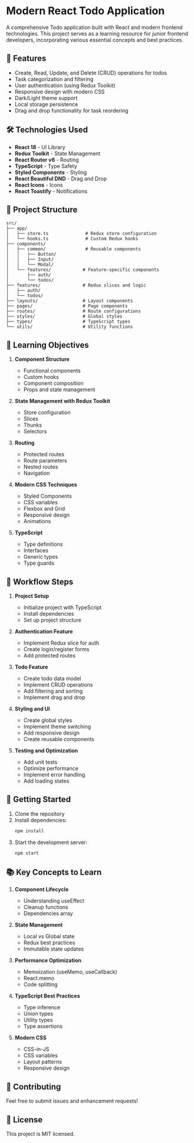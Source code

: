 # Modern React Todo Application

A comprehensive Todo application built with React and modern frontend technologies. This project serves as a learning resource for junior frontend developers, incorporating various essential concepts and best practices.

## 🚀 Features

- Create, Read, Update, and Delete (CRUD) operations for todos
- Task categorization and filtering
- User authentication (using Redux Toolkit)
- Responsive design with modern CSS
- Dark/Light theme support
- Local storage persistence
- Drag and drop functionality for task reordering

## 🛠️ Technologies Used

- **React 18** - UI Library
- **Redux Toolkit** - State Management
- **React Router v6** - Routing
- **TypeScript** - Type Safety
- **Styled Components** - Styling
- **React Beautiful DND** - Drag and Drop
- **React Icons** - Icons
- **React Toastify** - Notifications

## 📁 Project Structure

```
src/
├── app/
│   ├── store.ts              # Redux store configuration
│   └── hooks.ts              # Custom Redux hooks
├── components/
│   ├── common/               # Reusable components
│   │   ├── Button/
│   │   ├── Input/
│   │   └── Modal/
│   └── features/            # Feature-specific components
│       ├── auth/
│       └── todos/
├── features/                # Redux slices and logic
│   ├── auth/
│   └── todos/
├── layouts/                 # Layout components
├── pages/                   # Page components
├── routes/                  # Route configurations
├── styles/                  # Global styles
├── types/                   # TypeScript types
└── utils/                   # Utility functions
```

## 🎯 Learning Objectives

1. **Component Structure**

   - Functional components
   - Custom hooks
   - Component composition
   - Props and state management

2. **State Management with Redux Toolkit**

   - Store configuration
   - Slices
   - Thunks
   - Selectors

3. **Routing**

   - Protected routes
   - Route parameters
   - Nested routes
   - Navigation

4. **Modern CSS Techniques**

   - Styled Components
   - CSS variables
   - Flexbox and Grid
   - Responsive design
   - Animations

5. **TypeScript**
   - Type definitions
   - Interfaces
   - Generic types
   - Type guards

## 🔄 Workflow Steps

1. **Project Setup**

   - Initialize project with TypeScript
   - Install dependencies
   - Set up project structure

2. **Authentication Feature**

   - Implement Redux slice for auth
   - Create login/register forms
   - Add protected routes

3. **Todo Feature**

   - Create todo data model
   - Implement CRUD operations
   - Add filtering and sorting
   - Implement drag and drop

4. **Styling and UI**

   - Create global styles
   - Implement theme switching
   - Add responsive design
   - Create reusable components

5. **Testing and Optimization**
   - Add unit tests
   - Optimize performance
   - Implement error handling
   - Add loading states

## 🚦 Getting Started

1. Clone the repository
2. Install dependencies:
   ```bash
   npm install
   ```
3. Start the development server:
   ```bash
   npm start
   ```

## 📚 Key Concepts to Learn

1. **Component Lifecycle**

   - Understanding useEffect
   - Cleanup functions
   - Dependencies array

2. **State Management**

   - Local vs Global state
   - Redux best practices
   - Immutable state updates

3. **Performance Optimization**

   - Memoization (useMemo, useCallback)
   - React.memo
   - Code splitting

4. **TypeScript Best Practices**

   - Type inference
   - Union types
   - Utility types
   - Type assertions

5. **Modern CSS**
   - CSS-in-JS
   - CSS variables
   - Layout patterns
   - Responsive design

## 🤝 Contributing

Feel free to submit issues and enhancement requests!

## 📝 License

This project is MIT licensed.
